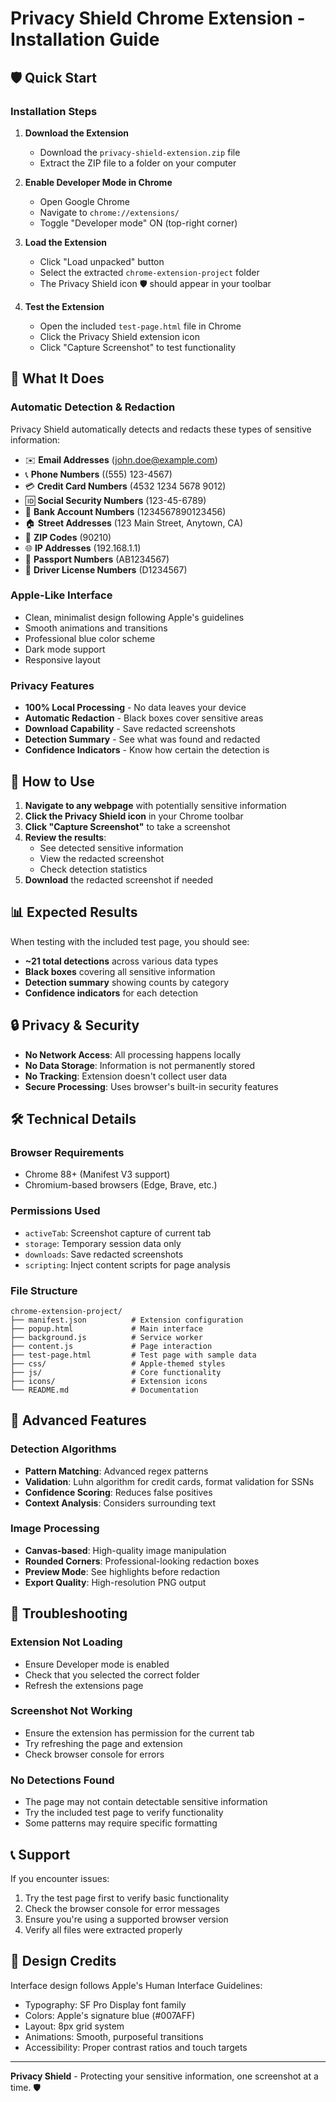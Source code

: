 # Privacy Shield Chrome Extension - Installation Guide

## 🛡️ Quick Start

### Installation Steps
1. **Download the Extension**
   - Download the `privacy-shield-extension.zip` file
   - Extract the ZIP file to a folder on your computer

2. **Enable Developer Mode in Chrome**
   - Open Google Chrome
   - Navigate to `chrome://extensions/`
   - Toggle "Developer mode" ON (top-right corner)

3. **Load the Extension**
   - Click "Load unpacked" button
   - Select the extracted `chrome-extension-project` folder
   - The Privacy Shield icon 🛡️ should appear in your toolbar

4. **Test the Extension**
   - Open the included `test-page.html` file in Chrome
   - Click the Privacy Shield extension icon
   - Click "Capture Screenshot" to test functionality

## 🎯 What It Does

### Automatic Detection & Redaction
Privacy Shield automatically detects and redacts these types of sensitive information:

- ✉️ **Email Addresses** (john.doe@example.com)
- 📞 **Phone Numbers** ((555) 123-4567)
- 💳 **Credit Card Numbers** (4532 1234 5678 9012)
- 🆔 **Social Security Numbers** (123-45-6789)
- 🏦 **Bank Account Numbers** (1234567890123456)
- 🏠 **Street Addresses** (123 Main Street, Anytown, CA)
- 📮 **ZIP Codes** (90210)
- 🌐 **IP Addresses** (192.168.1.1)
- 📘 **Passport Numbers** (AB1234567)
- 🚗 **Driver License Numbers** (D1234567)

### Apple-Like Interface
- Clean, minimalist design following Apple's guidelines
- Smooth animations and transitions
- Professional blue color scheme
- Dark mode support
- Responsive layout

### Privacy Features
- **100% Local Processing** - No data leaves your device
- **Automatic Redaction** - Black boxes cover sensitive areas
- **Download Capability** - Save redacted screenshots
- **Detection Summary** - See what was found and redacted
- **Confidence Indicators** - Know how certain the detection is

## 🔧 How to Use

1. **Navigate to any webpage** with potentially sensitive information
2. **Click the Privacy Shield icon** in your Chrome toolbar
3. **Click "Capture Screenshot"** to take a screenshot
4. **Review the results**:
   - See detected sensitive information
   - View the redacted screenshot
   - Check detection statistics
5. **Download** the redacted screenshot if needed

## 📊 Expected Results

When testing with the included test page, you should see:
- **~21 total detections** across various data types
- **Black boxes** covering all sensitive information
- **Detection summary** showing counts by category
- **Confidence indicators** for each detection

## 🔒 Privacy & Security

- **No Network Access**: All processing happens locally
- **No Data Storage**: Information is not permanently stored
- **No Tracking**: Extension doesn't collect user data
- **Secure Processing**: Uses browser's built-in security features

## 🛠️ Technical Details

### Browser Requirements
- Chrome 88+ (Manifest V3 support)
- Chromium-based browsers (Edge, Brave, etc.)

### Permissions Used
- `activeTab`: Screenshot capture of current tab
- `storage`: Temporary session data only
- `downloads`: Save redacted screenshots
- `scripting`: Inject content scripts for page analysis

### File Structure
```
chrome-extension-project/
├── manifest.json          # Extension configuration
├── popup.html             # Main interface
├── background.js          # Service worker
├── content.js             # Page interaction
├── test-page.html         # Test page with sample data
├── css/                   # Apple-themed styles
├── js/                    # Core functionality
├── icons/                 # Extension icons
└── README.md              # Documentation
```

## 🚀 Advanced Features

### Detection Algorithms
- **Pattern Matching**: Advanced regex patterns
- **Validation**: Luhn algorithm for credit cards, format validation for SSNs
- **Confidence Scoring**: Reduces false positives
- **Context Analysis**: Considers surrounding text

### Image Processing
- **Canvas-based**: High-quality image manipulation
- **Rounded Corners**: Professional-looking redaction boxes
- **Preview Mode**: See highlights before redaction
- **Export Quality**: High-resolution PNG output

## 🔧 Troubleshooting

### Extension Not Loading
- Ensure Developer mode is enabled
- Check that you selected the correct folder
- Refresh the extensions page

### Screenshot Not Working
- Ensure the extension has permission for the current tab
- Try refreshing the page and extension
- Check browser console for errors

### No Detections Found
- The page may not contain detectable sensitive information
- Try the included test page to verify functionality
- Some patterns may require specific formatting

## 📞 Support

If you encounter issues:
1. Try the test page first to verify basic functionality
2. Check the browser console for error messages
3. Ensure you're using a supported browser version
4. Verify all files were extracted properly

## 🎨 Design Credits

Interface design follows Apple's Human Interface Guidelines:
- Typography: SF Pro Display font family
- Colors: Apple's signature blue (#007AFF)
- Layout: 8px grid system
- Animations: Smooth, purposeful transitions
- Accessibility: Proper contrast ratios and touch targets

---

**Privacy Shield** - Protecting your sensitive information, one screenshot at a time. 🛡️

